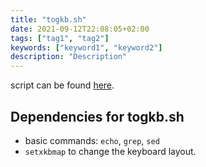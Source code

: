 ```yaml
---
title: "togkb.sh"
date: 2021-09-12T22:08:05+02:00
tags: ["tag1", "tag2"]
keywords: ["keyword1", "keyword2"]
description: "Description"
---
```


script can be found [here](https://github.com/a2n-s/dotfiles/blob/main/scripts/togkb.sh).


## Dependencies for togkb.sh
- basic commands: `echo`, `grep`, `sed`
- `setxkbmap` to change the keyboard layout.
